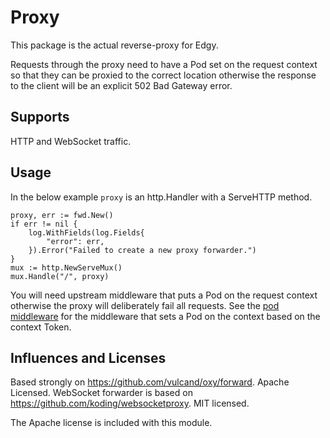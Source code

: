 Proxy
=====

This package is the actual reverse-proxy for Edgy.

Requests through the proxy need to have a Pod set on the request context so
that they can be proxied to the correct location otherwise the response to the
client will be an explicit 502 Bad Gateway error. 

Supports
--------

HTTP and WebSocket traffic.

Usage
-----

In the below example `proxy` is an http.Handler with a ServeHTTP method. 

```
proxy, err := fwd.New()
if err != nil {
    log.WithFields(log.Fields{
        "error": err,
    }).Error("Failed to create a new proxy forwarder.")
}
mux := http.NewServeMux()
mux.Handle("/", proxy)
```

You will need upstream middleware that puts a Pod on the request context otherwise
the proxy will deliberately fail all requests. See the [pod middleware](../middleware/pod.go) for the middleware
that sets a Pod on the context based on the context Token.

Influences and Licenses
-----------------------

Based strongly on https://github.com/vulcand/oxy/forward. Apache Licensed.
WebSocket forwarder is based on https://github.com/koding/websocketproxy. MIT licensed.

The Apache license is included with this module.


